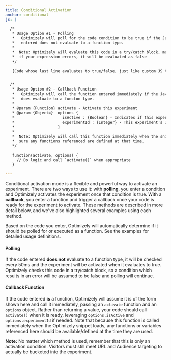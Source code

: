 ```yaml
---
title: Conditional Activation
anchor: conditional
js: |

  /*
   * Usage Option #1 - Polling
   *   Optimizely will poll for the code condition to be true if the JavaScript
   *   entered does not evaluate to a function type.
   *
   *  Note: Optimizely will evaluate this code in a try/catch block, meaning
   *  if your expression errors, it will be evaluated as false
   */

   [Code whose last line evaluates to true/false, just like custom JS targeting]


  /*
   * Usage Option #2 - Callback Function
   *   Optimizely will call the function entered immediately if the JavaScript entered
   *   does evaluate to a functon type.
   *
   * @param {Function} activate - Activate this experiment
   * @param {Object=}  options {
   *                     isActive : {Boolean} - Indicates if this experiment is active
   *                     experimentId : {Integer} - This experiment's Id
   *                   }
   *
   *  Note: Optimizely will call this function immediately when the snippet loads, so make
   *  sure any functions referenced are defined at that time.
   */

   function(activate, options) {
     // Do logic and call `activate()` when appropriate
   }

---
```


Conditional activation mode is a flexible and powerful way to activate an experiment. There are two ways to use it: with **polling**, you enter a condition and Optimizely activates the experiment once that condition is true. With a **callback**, you enter a function and trigger a callback once your code is ready for the experiment to activate. These methods are described in more detail below, and we've also highlighted several examples using each method.

Based on the code you enter, Optimizely will automatically determine if it should be polled for or executed as a function. See the examples for detailed usage definitions.

#### Polling
If the code entered **does not** evaluate to a function type, it will be checked every 50ms and the experiment will be activated when it evaluates to true. Optimizely checks this code in a try/catch block, so a condition which results in an error will be assumed to be false and polling will continue.

#### Callback Function
If the code entered **is** a function, Optimizely will assume it is of the form shown here and call it immediately, passing an `activate` function and an `options` object. Rather than returning a value, your code should call `activate()` when it is ready, leveraging `options.isActive` and `options.experimentId` if needed. Note that because this function is called immediately when the Optimizely snippet loads, any functions or variables referenced here should be available/defined at the time they are used.

**Note:** No matter which method is used, remember that this is only an activation condition. Visitors must still meet URL and Audience targeting to actually be bucketed into the experiment. 